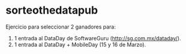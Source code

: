 # sorteothedatapub
Ejercicio para seleccionar 2 ganadores para:
1. 1 entrada al DataDay de SoftwareGuru (http://sg.com.mx/dataday/).
2. 1 entrada al DataDay + MobileDay (15 y 16 de Marzo).
